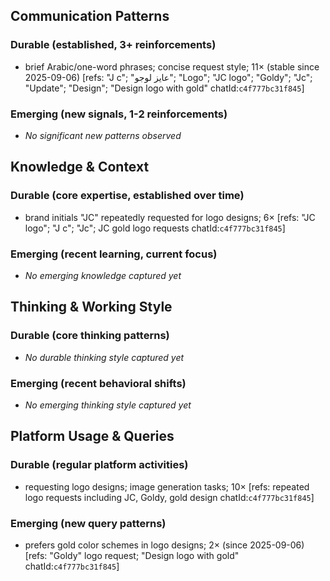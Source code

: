 ## Communication Patterns
### Durable (established, 3+ reinforcements)
- brief Arabic/one-word phrases; concise request style; 11× (stable since 2025-09-06) [refs: "J c"; "عايز لوجو"; "Logo"; "JC logo"; "Goldy"; "Jc"; "Update"; "Design"; "Design logo with gold" chatId:`c4f777bc31f845`]

### Emerging (new signals, 1-2 reinforcements)
- _No significant new patterns observed_

## Knowledge & Context
### Durable (core expertise, established over time)
- brand initials "JC" repeatedly requested for logo designs; 6× [refs: "JC logo"; "J c"; "Jc"; JC gold logo requests chatId:`c4f777bc31f845`]

### Emerging (recent learning, current focus)
- _No emerging knowledge captured yet_

## Thinking & Working Style
### Durable (core thinking patterns)
- _No durable thinking style captured yet_

### Emerging (recent behavioral shifts)
- _No emerging thinking style captured yet_

## Platform Usage & Queries
### Durable (regular platform activities)
- requesting logo designs; image generation tasks; 10× [refs: repeated logo requests including JC, Goldy, gold design chatId:`c4f777bc31f845`]

### Emerging (new query patterns)
- prefers gold color schemes in logo designs; 2× (since 2025-09-06) [refs: "Goldy" logo request; "Design logo with gold" chatId:`c4f777bc31f845`]